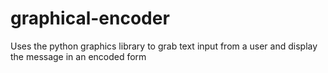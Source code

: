 # graphical-encoder
Uses the python graphics library to grab text input from a user and display the message in an encoded form
